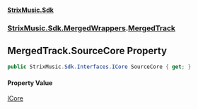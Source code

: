 #### [StrixMusic.Sdk](./index.md 'index')
### [StrixMusic.Sdk.MergedWrappers](./StrixMusic-Sdk-MergedWrappers.md 'StrixMusic.Sdk.MergedWrappers').[MergedTrack](./StrixMusic-Sdk-MergedWrappers-MergedTrack.md 'StrixMusic.Sdk.MergedWrappers.MergedTrack')
## MergedTrack.SourceCore Property
```csharp
public StrixMusic.Sdk.Interfaces.ICore SourceCore { get; }
```
#### Property Value
[ICore](./StrixMusic-Sdk-Interfaces-ICore.md 'StrixMusic.Sdk.Interfaces.ICore')  
